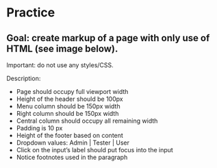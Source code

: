 # Practice

## Goal: create markup of a page with only use of HTML (see image below).

Important: do not use any styles/CSS.

Description:
* Page should occupy full viewport width
* Height of the header should be 100px
* Menu column should be 150px width
* Right column should be 150px width
* Central column should occupy all remaining width
* Padding  is 10 px
* Height of the footer based on content
* Dropdown values: Admin | Tester | User
* Click on the input’s label should put focus into the input
* Notice footnotes used  in the paragraph


